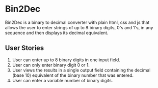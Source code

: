 # Bin2Dec
Bin2Dec is a binary to decimal converter with plain html, css and js that allows the user to enter strings of up to 8 binary digits, 0's and 1's, in any sequence and then displays its decimal equivalent.

## User Stories
1. User can enter up to 8 binary digits in one input field.
2. User can only enter binary digit 0 or 1.
3. User views the results in a single output field containing the decimal (base 10) equivalent of the binary number that was entered.
4. User can enter a variable number of binary digits.
